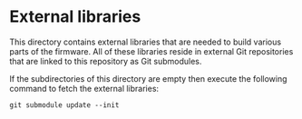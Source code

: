 # External libraries

This directory contains external libraries that are needed to build various parts of the firmware.
All of these libraries reside in external Git repositories that are linked to this repository as Git
submodules.

If the subdirectories of this directory are empty then execute the following command to fetch the
external libraries:

`git submodule update --init`
